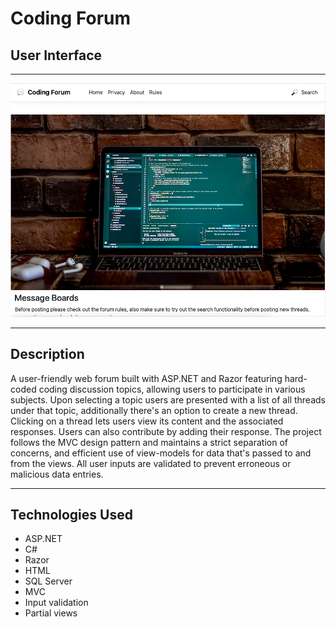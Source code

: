 # Coding Forum

## User Interface

---

![User Interface](user-interface.png)

---

## Description

A user-friendly web forum built with ASP.NET and Razor featuring hard-coded coding discussion topics, allowing users to participate in various subjects. Upon selecting a topic users are presented with a list of all threads under that topic, additionally there's an option to create a new thread. Clicking on a thread lets users view its content and the associated responses. Users can also contribute by adding their response. The project follows the MVC design pattern and maintains a strict separation of concerns, and efficient use of view-models for data that's passed to and from the views. All user inputs are validated to prevent erroneous or malicious data entries.

---

## Technologies Used

- ASP.NET
- C#
- Razor
- HTML
- SQL Server
- MVC
- Input validation
- Partial views
